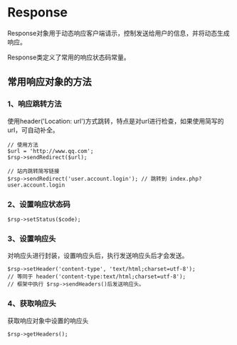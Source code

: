 Response
======================
Response对象用于动态响应客户端请示，控制发送给用户的信息，并将动态生成响应。

Response类定义了常用的响应状态码常量。

常用响应对象的方法
----------------

### 1、响应跳转方法
使用header('Location: url')方式跳转，特点是对url进行检查，如果使用简写的url，可自动补全。
```
// 使用方法
$url = 'http://www.qq.com';
$rsp->sendRedirect($url);

// 站内跳转简写链接
$rsp->sendRedirect('user.account.login'); // 跳转到 index.php?user.account.login
```

### 2、设置响应状态码
```
$rsp->setStatus($code);
```

### 3、设置响应头
对响应头进行封装，设置响应头后，执行发送响应头后才会发送。
```
$rsp->setHeader('content-type', 'text/html;charset=utf-8');
// 等同于 header('content-type:text/html;charset=utf-8');
// 框架中执行 $rsp->sendHeaders()后发送响应头。
```
### 4、获取响应头
获取响应对象中设置的响应头
```
$rsp->getHeaders();
```
